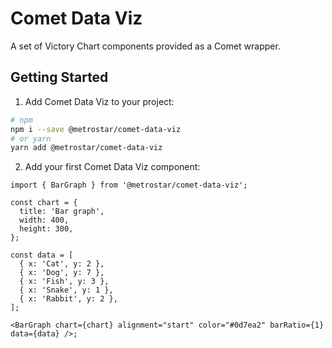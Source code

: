 # Comet Data Viz

A set of Victory Chart components provided as a Comet wrapper.

## Getting Started

1. Add Comet Data Viz to your project:

```sh
# npm
npm i --save @metrostar/comet-data-viz
# or yarn
yarn add @metrostar/comet-data-viz
```

2. Add your first Comet Data Viz component:

```tsx
import { BarGraph } from '@metrostar/comet-data-viz';

const chart = {
  title: 'Bar graph',
  width: 400,
  height: 300,
};

const data = [
  { x: 'Cat', y: 2 },
  { x: 'Dog', y: 7 },
  { x: 'Fish', y: 3 },
  { x: 'Snake', y: 1 },
  { x: 'Rabbit', y: 2 },
];

<BarGraph chart={chart} alignment="start" color="#0d7ea2" barRatio={1} data={data} />;
```
